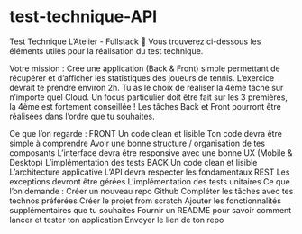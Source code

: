 # test-technique-API

Test Technique L’Atelier - Fullstack 🚀
Vous trouverez ci-dessous les éléments utiles pour la réalisation du test technique.

Votre mission :
Crée une application (Back & Front) simple permettant de récupérer et d’afficher les statistiques des joueurs de tennis. L’exercice devrait te prendre environ 2h. Tu as le choix de réaliser la 4ème tâche sur n’importe quel Cloud. Un focus particulier doit être fait sur les 3 premières, la 4ème est fortement conseillée ! Les tâches Back et Front pourront être réalisées dans l’ordre que tu souhaites.

Ce que l’on regarde :
FRONT
Un code clean et lisible
Ton code devra être simple à comprendre
Avoir une bonne structure / organisation de tes composants
L’interface devra être responsive avec une bonne UX (Mobile & Desktop)
L’implémentation des tests
BACK
Un code clean et lisible
L’architecture applicative
L’API devra respecter les fondamentaux REST
Les exceptions devront être gérées
L’implémentation des tests unitaires
Ce que l’on demande :
Créer un nouveau repo Github
Compléter les tâches avec tes technos préférées
Créer le projet from scratch
Ajouter les fonctionnalités supplémentaires que tu souhaites
Fournir un README pour savoir comment lancer et tester ton application
Envoyer le lien de ton repo
